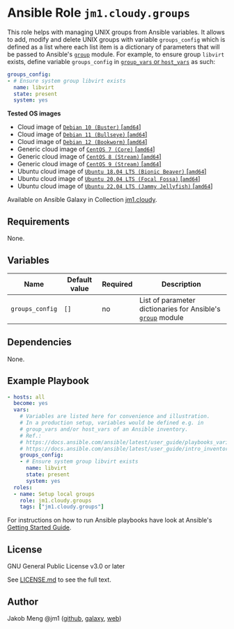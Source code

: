 # Ansible Role `jm1.cloudy.groups`

This role helps with managing UNIX groups from Ansible variables. It allows to add, modify and delete UNIX groups with
variable `groups_config` which is defined as a list where each list item is a dictionary of parameters that will be
passed to Ansible's [`group`][ansible-module-group] module. For example, to ensure group `libvirt` exists, define
variable `groups_config` in [`group_vars` or `host_vars`][ansible-inventory] as such:

```yml
groups_config:
- # Ensure system group libvirt exists
  name: libvirt
  state: present
  system: yes
```

[ansible-inventory]: https://docs.ansible.com/ansible/latest/user_guide/intro_inventory.html
[ansible-module-group]: https://docs.ansible.com/ansible/latest/collections/ansible/builtin/group_module.html

**Tested OS images**
- Cloud image of [`Debian 10 (Buster)` \[`amd64`\]](https://cdimage.debian.org/cdimage/openstack/current/)
- Cloud image of [`Debian 11 (Bullseye)` \[`amd64`\]](https://cdimage.debian.org/images/cloud/bullseye/latest/)
- Cloud image of [`Debian 12 (Bookworm)` \[`amd64`\]](https://cdimage.debian.org/images/cloud/bookworm/)
- Generic cloud image of [`CentOS 7 (Core)` \[`amd64`\]](https://cloud.centos.org/centos/7/images/)
- Generic cloud image of [`CentOS 8 (Stream)` \[`amd64`\]](https://cloud.centos.org/centos/8-stream/x86_64/images/)
- Generic cloud image of [`CentOS 9 (Stream)` \[`amd64`\]](https://cloud.centos.org/centos/9-stream/x86_64/images/)
- Ubuntu cloud image of [`Ubuntu 18.04 LTS (Bionic Beaver)` \[`amd64`\]](https://cloud-images.ubuntu.com/bionic/current/)
- Ubuntu cloud image of [`Ubuntu 20.04 LTS (Focal Fossa)` \[`amd64`\]](https://cloud-images.ubuntu.com/focal/)
- Ubuntu cloud image of [`Ubuntu 22.04 LTS (Jammy Jellyfish)` \[`amd64`\]](https://cloud-images.ubuntu.com/jammy/)

Available on Ansible Galaxy in Collection [jm1.cloudy](https://galaxy.ansible.com/jm1/cloudy).

## Requirements

None.

## Variables

| Name            | Default value | Required | Description |
| --------------- | ------------- | -------- | ----------- |
| `groups_config` | `[]`          | no       | List of parameter dictionaries for Ansible's [`group`][ansible-module-group] module |

## Dependencies

None.

## Example Playbook

```yml
- hosts: all
  become: yes
  vars:
    # Variables are listed here for convenience and illustration.
    # In a production setup, variables would be defined e.g. in
    # group_vars and/or host_vars of an Ansible inventory.
    # Ref.:
    # https://docs.ansible.com/ansible/latest/user_guide/playbooks_variables.html
    # https://docs.ansible.com/ansible/latest/user_guide/intro_inventory.html
    groups_config:
    - # Ensure system group libvirt exists
      name: libvirt
      state: present
      system: yes
  roles:
  - name: Setup local groups
    role: jm1.cloudy.groups
    tags: ["jm1.cloudy.groups"]
```

For instructions on how to run Ansible playbooks have look at Ansible's
[Getting Started Guide](https://docs.ansible.com/ansible/latest/network/getting_started/first_playbook.html).

## License

GNU General Public License v3.0 or later

See [LICENSE.md](../../LICENSE.md) to see the full text.

## Author

Jakob Meng
@jm1 ([github](https://github.com/jm1), [galaxy](https://galaxy.ansible.com/jm1), [web](http://www.jakobmeng.de))
